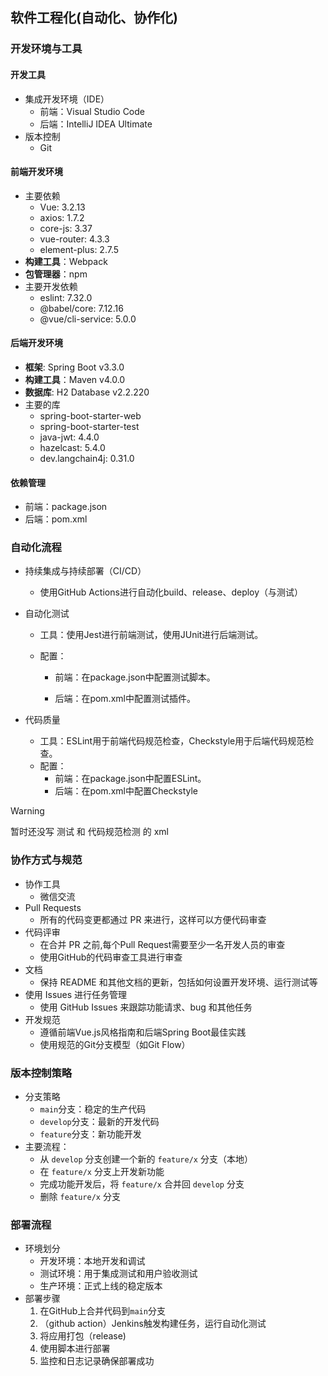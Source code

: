## 软件工程化(自动化、协作化)

### 开发环境与工具

#### 开发工具

- 集成开发环境（IDE）
  - 前端：Visual Studio Code
  - 后端：IntelliJ IDEA Ultimate
- 版本控制
  - Git

#### 前端开发环境

- 主要依赖
  - Vue: 3.2.13
  - axios: 1.7.2
  - core-js: 3.37
  - vue-router: 4.3.3
  - element-plus: 2.7.5
- **构建工具**：Webpack
- **包管理器**：npm
- 主要开发依赖
  - eslint: 7.32.0
  - @babel/core: 7.12.16
  - @vue/cli-service: 5.0.0

#### 后端开发环境

- **框架**: Spring Boot v3.3.0
- **构建工具**：Maven v4.0.0
- **数据库**: H2 Database v2.2.220
- 主要的库
  - spring-boot-starter-web
  - spring-boot-starter-test
  - java-jwt: 4.4.0
  - hazelcast: 5.4.0
  - dev.langchain4j: 0.31.0

#### 依赖管理

- 前端：package.json
- 后端：pom.xml

### 自动化流程

- 持续集成与持续部署（CI/CD）
  - 使用GitHub Actions进行自动化build、release、deploy（与测试）
  
- 自动化测试

  - 工具：使用Jest进行前端测试，使用JUnit进行后端测试。	

  - 配置：

    - 前端：在package.json中配置测试脚本。

    - 后端：在pom.xml中配置测试插件。

- 代码质量

  - 工具：ESLint用于前端代码规范检查，Checkstyle用于后端代码规范检查。
  - 配置：
    - 前端：在package.json中配置ESLint。
    - 后端：在pom.xml中配置Checkstyle


> [!WARNING]
>
> 暂时还没写 测试 和 代码规范检测 的 xml



### 协作方式与规范

- 协作工具
  - 微信交流
- Pull Requests
  - 所有的代码变更都通过 PR 来进行，这样可以方便代码审查
- 代码评审
  - 在合并 PR 之前,每个Pull Request需要至少一名开发人员的审查
  - 使用GitHub的代码审查工具进行审查
- 文档
  - 保持 README 和其他文档的更新，包括如何设置开发环境、运行测试等
- 使用 Issues 进行任务管理
  - 使用 GitHub Issues 来跟踪功能请求、bug 和其他任务
- 开发规范
  - 遵循前端Vue.js风格指南和后端Spring Boot最佳实践
  - 使用规范的Git分支模型（如Git Flow）

### 版本控制策略

- 分支策略
  - `main`分支：稳定的生产代码
  - `develop`分支：最新的开发代码
  - `feature`分支：新功能开发
- 主要流程：
  - 从 `develop` 分支创建一个新的 `feature/x` 分支（本地）
  - 在 `feature/x` 分支上开发新功能
  - 完成功能开发后，将 `feature/x` 合并回 `develop` 分支
  - 删除 `feature/x` 分支

### 部署流程

- 环境划分
  - 开发环境：本地开发和调试
  - 测试环境：用于集成测试和用户验收测试
  - 生产环境：正式上线的稳定版本
- 部署步骤
  1. 在GitHub上合并代码到`main`分支
  2. （github action）Jenkins触发构建任务，运行自动化测试
  3. 将应用打包（release)
  4. 使用脚本进行部署
  5. 监控和日志记录确保部署成功